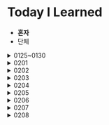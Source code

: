 # Today I Learned

* **혼자**
* 단체

<details>
  <summary>0125~0130</summary>

  ## 0125~0130
  1. 자바 자료형, 입출력
</details>


<details>
  <summary>0201</summary>

  ## 0201
  1. BOJ_17478 재귀함수가 뭔가요
  2. BOJ_1244 스위치 켜고 끄기
  3. SWEA_1859 백만장자 프로젝트
  4. SWEA_1926 간단한 369 게임
  5. SWEA_2007 패턴 마디의 길이
</details>

<details>
  <summary>0202</summary>

  ## 0202
  1. SWEA_1208 배열과 정렬
  2. SWEA_2005 파스칼 삼각형
  3. SWEA_1954 달팽이 숫자
  4. SWEA_1210 Ladder1
  5. SWEA_2001 파리퇴치
  6. SWEA_2007 패턴 맞추기
</details>

<details>
  <summary>0203</summary>

  ## 0203
  1. SWEA_1873 배틀필드
  2. SWEA_2805 농작물 수확하기
  3. SWEA_1989 초심자의 회문 검사
  4. SWEA_1986 지그재그 숫자
  5. SWEAW_1984 중간 평균값 구하기
</details>

<details>
  <summary>0204</summary>

  ## 0204
  1. SWEA_1218 괄호 짝짓기
  2. SWEA_1225 암호생성기
  3. BOJ_2493 탑
  4.  BOJ_5432 막대자르기
</details>

<details>
  <summary>0205</summary>

  ## 0205
  1. SWEA 1861 정사각형 방
  2. SWEA_3499 퍼펙트 셔플
  3. BOJ_2231 분해합
  4. SWEA_2309 백설공주와 난장이
</details>

<details>
  <summary>0206</summary>

  ## 0206
  1. BOJ_15650 N과M(1)
  2. BOJ_15651 N과M(2)
</details>

<details>
  <summary>0207</summary>

  ## 0207
  1. <b>SWEA_1961 숫자배열회전</b>
  2. <b>SWEA_1966 숫자를 정렬하자</b>
  3. <b>SWEA_1970 쉬운 거스름돈</b>
  4. <b>SWEA_1974 스도쿠 검증</b>
  5. <b>SWEA_1976 사각 덧셈</b>
  6. <b>SWEA_1983 조교의 성적 매기기</b>
  7. BOJ_15654 N과M(5)
</details>

<details>
  <summary>0208</summary>

  ## 0208
  1. SWEA_1940_가랏RC카

  2. SWEA_5215_햄버거다이어트

  3. SWEA_9229_한빈이와SpotMart

  4. <b>SWEA_1228_암호문1</b>

  5. <b>SWEA_1204_최빈수구하기</b>

  6. <b>SWEA_1284_수도요금경쟁</b>

  </details>
